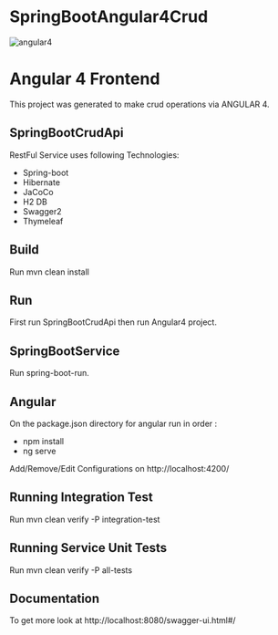 # SpringBootAngular4Crud

![angular4](https://user-images.githubusercontent.com/21153996/34914355-30622e76-f922-11e7-99f8-12b8e51495da.PNG)

# Angular 4 Frontend

This project was generated to make crud operations via ANGULAR 4.

## SpringBootCrudApi

RestFul Service uses following Technologies:

* Spring-boot
* Hibernate
* JaCoCo
* H2 DB
* Swagger2
* Thymeleaf

## Build

Run mvn clean install

## Run 

First run SpringBootCrudApi then run Angular4 project.

## SpringBootService

Run spring-boot-run.

## Angular
On the package.json directory for angular run in order :

* npm install
* ng serve

Add/Remove/Edit Configurations on http://localhost:4200/

## Running Integration Test

Run mvn clean verify -P integration-test 

## Running Service Unit Tests

Run mvn clean verify -P all-tests

## Documentation

To get more look at http://localhost:8080/swagger-ui.html#/
